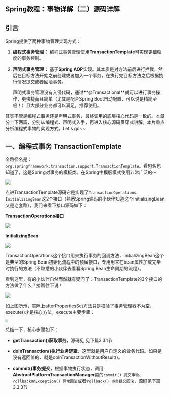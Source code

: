 ## Spring教程：事物详解（二）源码详解



## 引言

Spring提供了两种事物管理实现方式：

1. **编程式事务管理：** 编程式事务管理使用**TransactionTemplate**可实现更细粒度的事务控制。

2. **声明式事务管理：** 基于**Spring AOP**实现。其本质是对方法前后进行拦截，然后在目标方法开始之前创建或者加入一个事务，在执行完目标方法之后根据执行情况提交或者回滚事务。

   声明式事务管理没有入侵代码，通过**@Transactional**就可以进行事务操作，更快捷而且简单（尤其是配合Spring Boot自动配置，可以说是精简至极！）且大部分业务都可以满足，推荐使用。

其实不管是编程式事务还是声明式事务，最终调用的底层核心代码是一致的。本章分上下两篇，分别从编程式、声明式入手，再进入核心源码贯穿式讲解。本片重点分析编程式事物的实现方式。Let's  go~~



## 一、编程式事务 TransactionTemplate

全路径名是：`org.springframework.transaction.support.TransactionTemplate`。看包名也知道了，这是Spring对事务的模板类。在Spring中模版模式使用非常广泛的～

![](https://image.easyblog.top/%E6%88%AA%E5%B1%8F2021-08-04%20%E4%B8%8B%E5%8D%885.56.19.png)

点进TransactionTemplate源码它是实现了`TransactionOperations、InitializingBean`这2个接口（熟悉Spring源码的小伙伴知道这个InitializingBean又是老套路），我们来看下接口源码如下：

**TransactionOperations接口**

![](https://image.easyblog.top/%E6%88%AA%E5%B1%8F2021-08-04%20%E4%B8%8B%E5%8D%886.53.09.png)

**InitializingBean**

![](https://image.easyblog.top/%E6%88%AA%E5%B1%8F2021-08-04%20%E4%B8%8B%E5%8D%886.51.09.png)

TransactionOperations这个接口用来执行事务的回调方法，InitializingBean这个是典型的Spring Bean初始化流程中的预留接口，专用用来在bean属性加载完毕时执行的方法（不熟悉的小伙伴去看看Spring Bean生命周期的流程）。



看到这里，有的小伙伴自然而然就有疑问了：TransactionTemplate的2个接口的方法做了什么？接着往下说！

![](https://image.easyblog.top/%E6%88%AA%E5%B1%8F2021-08-04%20%E4%B8%8B%E5%8D%886.55.56.png)

如上图所示，实际上afterPropertiesSet方法只是校验了事务管理器不为空，execute()才是核心方法，execute主要步骤：

<img src="https://image.easyblog.top/%E6%88%AA%E5%B1%8F2021-08-04%20%E4%B8%8B%E5%8D%887.17.14.png" style="zoom:45%;" />

总结一下，核心步骤如下：

* **getTransaction()获取事务**，源码见 见下篇3.3.1节

* **doInTransaction()执行业务逻辑**，这里就是用户自定义的业务代码。如果是没有返回值的，就是doInTransactionWithoutResult()。

* **commit()事务提交**，根据事物执行状态，调用**AbstractPlatformTransactionManager**类的`commit() 提交事物`、`rollbackOnException() 异常回滚`或者`rollback() 事务提交回滚`，源码见下篇3.3.3节

